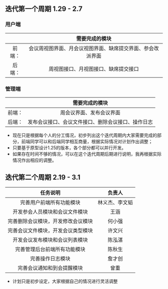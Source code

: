 ## 迭代第一个周期 1.29 - 2.7
### 用户端
||需要完成的模块|
|:-:|:-:|
前端：|会议周视图界面、月会议视图界面、缺席提交界面、参会改派界面|
后端：|周视图接口、月视图接口、缺席提交接口|

### 管理端
||需要完成的模块|
|:-:|:-:|
前端：|周会议界面、发布会议界面|
后端：|发布会议接口、会议文件接口、删除会议接口、操作日志|

- 现在只是根据每个人的分工情况，初步列出这个迭代周期内大家需要完成的部分，前端同学可以和后端同学相互商量，根据实际情况对计划作出调整；
- 只要基于原型设计1.25的版本，各个部分都可以并行开发。
- 如果存在时间不够的情况，可以在这个迭代周期后期进行说明，我再根据实际情况作出相应的调整。

## 迭代第二个周期 2.19 - 3.1
|任务说明|负责人|
|:-:|:-:|
|完善用户前端所有功能模块|林义杰、李文韬|
|开发参会人员模块和会议文件模块|王涵|
|完善删除会议模块，开发修改会议模块|何小强|
|完善会议文件模块，开发会议类型模块|许文兴|
|开发会议发布模块和会议列表模块|陈泓湛|
|完善管理后台前端所有功能模块|陈秋生|
|完善操作日志模块|詹才创|
|完善会议通知和到会提醒模块|曾重|

- 计划只是初步设定，大家根据自己的情况进行灵活调整
